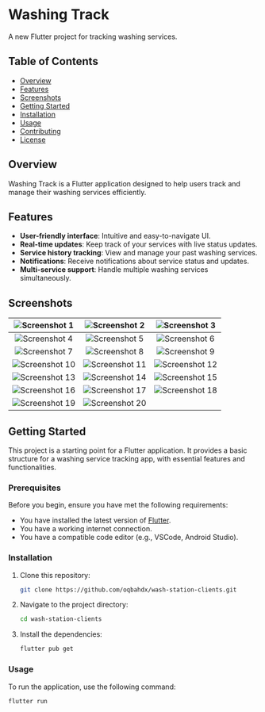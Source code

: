 # Washing Track



A new Flutter project for tracking washing services.

## Table of Contents
- [Overview](#overview)
- [Features](#features)
- [Screenshots](#screenshots)
- [Getting Started](#getting-started)
- [Installation](#installation)
- [Usage](#usage)
- [Contributing](#contributing)
- [License](#license)

## Overview

Washing Track is a Flutter application designed to help users track and manage their washing services efficiently.

## Features

- **User-friendly interface**: Intuitive and easy-to-navigate UI.
- **Real-time updates**: Keep track of your services with live status updates.
- **Service history tracking**: View and manage your past washing services.
- **Notifications**: Receive notifications about service status and updates.
- **Multi-service support**: Handle multiple washing services simultaneously.

## Screenshots

| ![Screenshot 1](https://github.com/oqbahdx/wash-station-clients/assets/70256509/4cb3d384-18c6-44f2-b1e9-212c422bd969) | ![Screenshot 2](https://github.com/oqbahdx/wash-station-clients/assets/70256509/ac4de3ab-270c-4e05-96f0-009a6aa5ac09) | ![Screenshot 3](https://github.com/oqbahdx/wash-station-clients/assets/70256509/cfbe6efc-fba3-44b3-a904-49ee5e14800e) |
|:---:|:---:|:---:|
| ![Screenshot 4](https://github.com/oqbahdx/wash-station-clients/assets/70256509/9461667c-e010-45ae-8cf2-416d77a7707b) | ![Screenshot 5](https://github.com/oqbahdx/wash-station-clients/assets/70256509/7af80065-2198-4497-af4c-4bc4f7b3d67c) | ![Screenshot 6](https://github.com/oqbahdx/wash-station-clients/assets/70256509/744fa2a4-d7ca-458e-8c48-2d1a620fc84a) |
| ![Screenshot 7](https://github.com/oqbahdx/wash-station-clients/assets/70256509/0e9e937a-3c8f-41b4-ae51-d28b8e08aba5) | ![Screenshot 8](https://github.com/oqbahdx/wash-station-clients/assets/70256509/186491c0-6ada-4cb5-8cb2-b790fd2389ef) | ![Screenshot 9](https://github.com/oqbahdx/wash-station-clients/assets/70256509/291a9bff-b23d-4d1d-b893-e39cb49fe782) |
| ![Screenshot 10](https://github.com/oqbahdx/wash-station-clients/assets/70256509/4c19de16-7648-4a42-a3f9-53dc35b78b16) | ![Screenshot 11](https://github.com/oqbahdx/wash-station-clients/assets/70256509/e62b7fc9-0b8e-49c7-a5ff-04691dc4f1bd) | ![Screenshot 12](https://github.com/oqbahdx/wash-station-clients/assets/70256509/4e93ebca-eaa8-4466-bcfd-23607e712c3d) |
| ![Screenshot 13](https://github.com/oqbahdx/wash-station-clients/assets/70256509/000f0980-93f3-43f3-8792-28c37d478a3c) | ![Screenshot 14](https://github.com/oqbahdx/wash-station-clients/assets/70256509/58f9579e-a54c-4431-8806-51e639d64e56) | ![Screenshot 15](https://github.com/oqbahdx/wash-station-clients/assets/70256509/31da0407-de6f-4649-9b67-d9c8cebfd0a1) |
| ![Screenshot 16](https://github.com/oqbahdx/wash-station-clients/assets/70256509/370992d5-00ef-4624-8d31-60e4403a2dc8) | ![Screenshot 17](https://github.com/oqbahdx/wash-station-clients/assets/70256509/57225083-d9ad-4e64-85c0-aaa23dda36a9) | ![Screenshot 18](https://github.com/oqbahdx/wash-station-clients/assets/70256509/14f44330-e35d-4050-986b-065832b75621) |
| ![Screenshot 19](https://github.com/oqbahdx/wash-station-clients/assets/70256509/d65c32ce-72c9-463b-a184-865c4d2d687b) | ![Screenshot 20](https://github.com/oqbahdx/wash-station-clients/assets/70256509/b1fd1b21-8f05-4ad4-9ae4-f9a5e4122b48) |

## Getting Started

This project is a starting point for a Flutter application. It provides a basic structure for a washing service tracking app, with essential features and functionalities.

### Prerequisites

Before you begin, ensure you have met the following requirements:
- You have installed the latest version of [Flutter](https://flutter.dev/docs/get-started/install).
- You have a working internet connection.
- You have a compatible code editor (e.g., VSCode, Android Studio).

### Installation

1. Clone this repository:

    ```sh
    git clone https://github.com/oqbahdx/wash-station-clients.git
    ```

2. Navigate to the project directory:

    ```sh
    cd wash-station-clients
    ```

3. Install the dependencies:

    ```sh
    flutter pub get
    ```

### Usage

To run the application, use the following command:

```sh
flutter run
